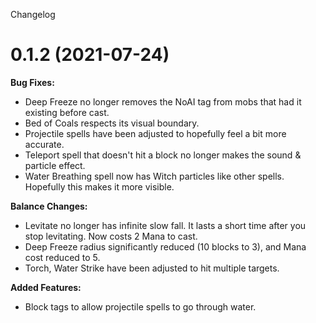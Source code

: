 Changelog

# 0.1.2 (2021-07-24)

**Bug Fixes:**
- Deep Freeze no longer removes the NoAI tag from mobs that had it existing before cast.
- Bed of Coals respects its visual boundary.
- Projectile spells have been adjusted to hopefully feel a bit more accurate.
- Teleport spell that doesn't hit a block no longer makes the sound & particle effect.
- Water Breathing spell now has Witch particles like other spells. Hopefully this makes it more visible.

**Balance Changes:**
- Levitate no longer has infinite slow fall. It lasts a short time after you stop levitating. Now costs 2 Mana to cast.
- Deep Freeze radius significantly reduced (10 blocks to 3), and Mana cost reduced to 5.
- Torch, Water Strike have been adjusted to hit multiple targets.

**Added Features:**
- Block tags to allow projectile spells to go through water.
